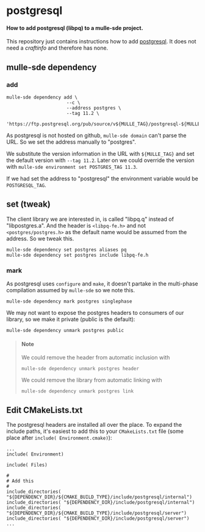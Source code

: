# postgresql

#### How to add postgresql (libpq) to a mulle-sde project.

This repository just contains instructions how to add [postgresql](https://www.postgresql.org/). It does not
need a *craftinfo* and therefore has none.

## mulle-sde dependency

### add

```
mulle-sde dependency add \
                      --c \
                      --address postgres \
                      --tag 11.2 \
                      'https://ftp.postgresql.org/pub/source/v${MULLE_TAG}/postgresql-${MULLE_TAG}.tar.bz2' 
```

As postgresql is not hosted on github, `mulle-sde domain` can't parse the URL.
So we set the address manually to "postgres".

We substitute the version information in the URL with `${MULLE_TAG}` and set
the default version with `--tag 11.2`. Later on we could override the version
with `mulle-sde environment set POSTGRES_TAG 11.3`. 

If we had set the address to "postgresql" the environment variable would be `POSTGRESQL_TAG`.


## set (tweak)

The client library we are interested in, is called "libpq.q" instead of "libpostgres.a". 
And the header is  `<libpq-fe.h>` and not `<postgres/postgres.h>` as the default name would
be assumed from the address. So we tweak this.

```
mulle-sde dependency set postgres aliases pq
mulle-sde dependency set postgres include libpq-fe.h
```

### mark

As postgresql uses `configure` and `make`, it doesn't partake in the multi-phase compilation 
assumed by `mulle-sde` so we note this.

```
mulle-sde dependency mark postgres singlephase
```
We may not want to expose the postgres headers to consumers of our library, so we make
it private (public is the default):

```
mulle-sde dependency unmark postgres public
```

> #### Note
> 
> We could remove the header from automatic inclusion with
> 
> ```
> mulle-sde dependency unmark postgres header
> ```
> 
> We could remove the library from automatic linking with
> 
> ```
> mulle-sde dependency unmark postgres link
> ```



## Edit CMakeLists.txt

The postgresql headers are installed all over the place. To expand the include paths, it's easiest
to add this to your `CMakeLists.txt` file (some place after `include( Environment.cmake)`):

```
...
include( Environment)

include( Files)

#
# Add this
#
include_directories( "${DEPENDENCY_DIR}/${CMAKE_BUILD_TYPE}/include/postgresql/internal")
include_directories( "${DEPENDENCY_DIR}/include/postgresql/internal")
include_directories( "${DEPENDENCY_DIR}/${CMAKE_BUILD_TYPE}/include/postgresql/server")
include_directories( "${DEPENDENCY_DIR}/include/postgresql/server")
...
```


